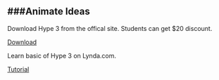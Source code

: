 ###Animate Ideas
---
Download Hype 3 from the offical site. Students can get $20 discount.

[Download](http://tumult.com/hype/)

Learn basic of Hype 3 on Lynda.com.

[Tutorial](https://www.lynda.com/Hype-tutorials/Up-Running-Hype/135360-2.html)
